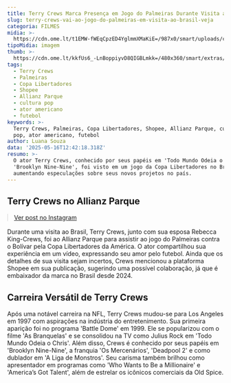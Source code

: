 ```yaml
---
title: Terry Crews Marca Presença em Jogo do Palmeiras Durante Visita ao Brasil
slug: terry-crews-vai-ao-jogo-do-palmeiras-em-visita-ao-brasil-veja
categoria: FILMES
midia: >-
  https://cdn.ome.lt/t1EMW-fWEqCpzED4YglmmXMaKiE=/987x0/smart/uploads/conteudo/fotos/Design_sem_nome_7_Tj71sIe.png
tipoMidia: imagem
thumb: >-
  https://cdn.ome.lt/kkfUs6_-LnBoppiyvD8QIGBLmkk=/480x360/smart/extras/conteudos/Design_sem_nome_7.png
tags:
  - Terry Crews
  - Palmeiras
  - Copa Libertadores
  - Shopee
  - Allianz Parque
  - cultura pop
  - ator americano
  - futebol
keywords: >-
  Terry Crews, Palmeiras, Copa Libertadores, Shopee, Allianz Parque, cultura
  pop, ator americano, futebol
author: Luana Souza
data: '2025-05-16T12:42:18.318Z'
resumo: >-
  O ator Terry Crews, conhecido por seus papéis em 'Todo Mundo Odeia o Chris' e
  'Brooklyn Nine-Nine', foi visto em um jogo da Copa Libertadores no Brasil,
  aumentando especulações sobre seus novos projetos no país.
---
```


## Terry Crews no Allianz Parque

<blockquote class="instagram-media" data-instgrm-permalink="https://www.instagram.com/reel/DJsT8D7gKEj/" data-instgrm-version="14" style="width:100%; max-width:540px; margin:1rem auto;"><a href="https://www.instagram.com/reel/DJsT8D7gKEj/">Ver post no Instagram</a></blockquote>

Durante uma visita ao Brasil, Terry Crews, junto com sua esposa Rebecca King-Crews, foi ao Allianz Parque para assistir ao jogo do Palmeiras contra o Bolívar pela Copa Libertadores da América. O ator compartilhou sua experiência em um vídeo, expressando seu amor pelo futebol. Ainda que os detalhes de sua visita sejam incertos, Crews mencionou a plataforma Shopee em sua publicação, sugerindo uma possível colaboração, já que é embaixador da marca no Brasil desde 2024.

## Carreira Versátil de Terry Crews

Após uma notável carreira na NFL, Terry Crews mudou-se para Los Angeles em 1997 com aspirações na indústria do entretenimento. Sua primeira aparição foi no programa 'Battle Dome' em 1999. Ele se popularizou com o filme 'As Branquelas' e se consolidou na TV como Julius Rock em 'Todo Mundo Odeia o Chris'. Além disso, Crews é conhecido por seus papéis em 'Brooklyn Nine-Nine', a franquia 'Os Mercenários', 'Deadpool 2' e como dublador em 'A Liga de Monstros'. Seu carisma também brilhou como apresentador em programas como 'Who Wants to Be a Millionaire' e 'America’s Got Talent', além de estrelar os icônicos comerciais da Old Spice.
